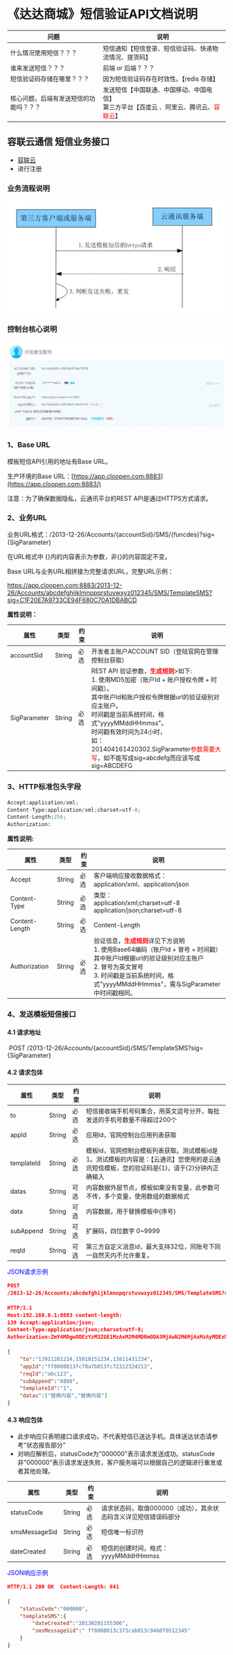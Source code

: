 # 《达达商城》短信验证API文档说明

| 问题                                   | 说明                                                         |
| -------------------------------------- | ------------------------------------------------------------ |
| 什么情况使用短信？？？                 | 短信通知【短信登录、短信验证码、快递物流情况、提货码】       |
| 谁来发送短信？？？                     | 前端 or 后端？？？                                           |
| 短信验证码存储在哪里？？？             | 因为短信验证码存在时效性。【redis 存储】                     |
| 核心问题，后端有发送短信的功能吗？？？ | 发送短信【中国联通、中国移动、中国电信】 <br>第三方平台【百度云 、阿里云、腾讯云、<font color="red">容联云</font>】 |

## 容联云通信 短信业务接口

- [容联云](https://www.yuntongxun.com/)
- 进行注册

### 业务流程说明

![img](images/容联云.jpg)



### 控制台核心说明

![](images/控制台.jpg)

### 1、Base URL

模板短信API引用的地址有Base URL。

生产环境的Base URL：[https://app.cloopen.com:8883](https://app.cloopen.com:8883/)

注意：为了确保数据隐私，云通讯平台的REST API是通过HTTPS方式请求。

### 2、业务URL

业务URL格式：/2013-12-26/Accounts/{accountSid}/SMS/{funcdes}?sig={SigParameter}

在URL格式中 {}内的内容表示为参数，非{}的内容固定不变。

Base URL与业务URL相拼接为完整请求URL，完整URL示例：

https://app.cloopen.com:8883/2013-12-26/Accounts/abcdefghijklmnopqrstuvwxyz012345/SMS/TemplateSMS?sig=C1F20E7A9733CE94F680C70A1DBABCD

**属性说明：**

| 属性         | 类型   | 约束 | 说明                                                         |
| ------------ | ------ | ---- | ------------------------------------------------------------ |
| accountSid   | String | 必选 | 开发者主账户ACCOUNT SID（登陆官网在管理控制台获取）          |
| SigParameter | String | 必选 | REST API 验证参数，<font color="red"><b>生成规则</b></font>>如下:<br>1. 使用MD5加密（账户Id + 账户授权令牌 + 时间戳）。<br>    其中账户Id和账户授权令牌根据url的验证级别对应主账户。<br>    时间戳是当前系统时间，格式"yyyyMMddHHmmss"。<br>    时间戳有效时间为24小时，<br>如：<br>       201404161420302.SigParameter<font color="red">参数需要大写</font>，如不能写成sig=abcdefg而应该写成sig=ABCDEFG |

### 3、HTTP标准包头字段

```python
Accept:application/xml;
Content-Type:application/xml;charset=utf-8;
Content-Length:256; 
Authorization:
```

**属性说明:**

| 属性           | 类型   | 约束 | 说明                                                         |
| -------------- | ------ | ---- | ------------------------------------------------------------ |
| Accept         | String | 必选 | 客户端响应接收数据格式：<br>application/xml、application/json |
| Content-Type   | String | 必选 | 类型：<br>application/xml;charset=utf-8<br>application/json;charset=utf-8 |
| Content-Length | String | 必选 | Content-Length                                               |
| Authorization  | String | 必选 | 验证信息，<font color="red"><b>生成规则</b></font>详见下方说明<br>1. 使用Base64编码（账户Id + 冒号 + 时间戳）其中账户Id根据url的验证级别对应主账户<br/>2. 冒号为英文冒号<br/>3. 时间戳是当前系统时间，格式"yyyyMMddHHmmss"，需与SigParameter中时间戳相同。 |

### 4、发送模板短信接口

#### 4.1 请求地址

​		POST /2013-12-26/Accounts/{accountSid}/SMS/TemplateSMS?sig={SigParameter}

#### 4.2 请求包体

| 属性       | 类型   | 约束 | 说明                                                         |
| ---------- | ------ | ---- | ------------------------------------------------------------ |
| to         | String | 必选 | 短信接收端手机号码集合，用英文逗号分开，每批发送的手机号数量不得超过200个 |
| appId      | String | 必选 | 应用Id，官网控制台应用列表获取                               |
| templateId | String | 必选 | 模板Id，官网控制台模板列表获取。测试模板id是1。测试模板的内容是：【云通讯】您使用的是云通讯短信模板，您的验证码是{1}，请于{2}分钟内正确输入 |
| datas      | String | 可选 | 内容数据外层节点，模板如果没有变量，此参数可不传，多个变量，使用数组的数据格式 |
| data       | String | 可选 | 内容数据，用于替换模板中{序号}                               |
| subAppend  | String | 可选 | 扩展码，四位数字 0~9999                                      |
| reqId      | String | 可选 | 第三方自定义消息id，最大支持32位，同账号下同一自然天内不允许重复。 |

<font color=blue>JSON请求示例</font>

```json
POST 
/2013-12-26/Accounts/abcdefghijklmnopqrstuvwxyz012345/SMS/TemplateSMS?sig=C1F20E7A9733CE94F680C70A1DBABCDE 

HTTP/1.1  
Host:192.168.0.1:8883 content-length: 
139 Accept:application/json;  
Content-Type:application/json;charset=utf-8;  
Authorization:ZmY4MDgwODEzYzM3ZGE1MzAxM2M4MDRmODA3MjAwN2M6MjAxMzAyMDExNTABCDE=  

{
    "to":"13911281234,15010151234,13811431234",
    "appId":"ff8080813fc70a7b013fc72312324213",
    "reqId":"abc123",
    "subAppend":"8888",
    "templateId":"1",
    "datas":["替换内容","替换内容"]
}                       
```

#### 4.3 响应包体

- 此步响应只表明接口请求成功，不代表短信已送达手机。具体送达状态请参考“状态报告部分”
- 对响应解析后，statusCode为"000000"表示请求发送成功。statusCode非"000000"表示请求发送失败，客户服务端可以根据自己的逻辑进行重发或者其他处理。

| 属性          | 类型   | 约束 | 说明                                                         |
| ------------- | ------ | ---- | ------------------------------------------------------------ |
| statusCode    | String | 必选 | 请求状态码，取值000000（成功），其余状态码含义详见短信错误码部分 |
| smsMessageSid | String | 必选 | 短信唯一标识符                                               |
| dateCreated   | String | 必选 | 短信的创建时间，格式：yyyyMMddHHmmss                         |

<font color=blue>JSON响应示例</font>

```json
HTTP/1.1 200 OK  Content-Length: 641  

{
    "statusCode":"000000",
    "templateSMS":{
        "dateCreated":"20130201155306",
        "smsMessageSid":" ff8080813c373cab013c94b0f0512345"
    }
}                    
```